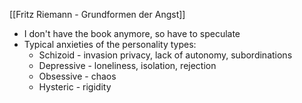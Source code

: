 [[Fritz Riemann - Grundformen der Angst]]

- I don't have the book anymore, so have to speculate
- Typical anxieties of the personality types:
	- Schizoid - invasion privacy, lack of autonomy, subordinations
	- Depressive - loneliness, isolation, rejection
	- Obsessive - chaos
	- Hysteric - rigidity